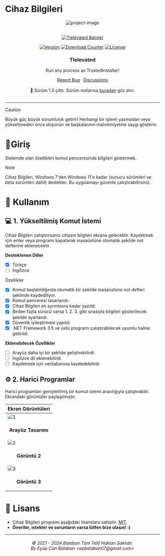 # Cihaz Bilgileri

<p align="center"><img src="https://socialify.git.ci/epbalaban01/CihazBilgileri/image?name=1&amp;owner=1&amp;theme=Light" alt="project-image"></p>

<div align="center">

  <!-- PROJECT LOGO -->
  <br />
    <a href="https://github.com/epbalaban01/CihazBilgileri">
      <img src="https://dl.exploitox.de/bucker/gh-banner-bucker-tielevated.png" alt="TIelevated Banner">
    </a>
  <br />

  [![Version][version-shield]][version-url]
  [![Download Counter][downloads-shield]][downloads-url]
  [![License][license-shield]][license-url]
</div>

[version-shield]: https://img.shields.io/github/v/release/epbalaban01/CihazBilgileri?color=9565F6
[version-url]: https://github.com/epbalaban01/CihazBilgileri/releases

[downloads-shield]: https://img.shields.io/github/downloads/epbalaban01/CihazBilgileri/total.svg?color=431D93
[downloads-url]: https://github.com/epbalaban01/CihazBilgileri/releases

[license-shield]: https://img.shields.io/github/license/epbalaban01/CihazBilgileri?color=9565F6
[license-url]: https://img.shields.io/github/license/epbalaban01/CihazBilgileri

<div align="center">
  <h3 align="center">TIelevated</h3>
  <p align="center">
    <p>Run any process as TrustedInstaller!</p>
    <a href="https://github.com/epbalaban01/CihazBilgileri/issues">Report Bug</a>
    ·
    <a href="https://github.com/epbalaban01/CihazBilgileri/discussions/">Discussions</a>
    <br />
    <br />
    🎉 Sürüm 1.5 çıktı. Sürüm notlarına <a href="https://github.com/epbalaban01/CihazBilgileri/releases">buradan</a> göz atın.
    <br />
    <br />
  </p>
</div>

---

> [!CAUTION]
> Büyük güç büyük sorumluluk getirir! Herhangi bir işlemi yazmadan veya yükseltmeden önce düşünün ve başkalarının mahremiyetine saygı gösterin.

# 🚀Giriş
Sistemde olan özellikleri komut penceresinde bilgileri göstermek.

> [!NOTE]
> Cihaz Bilgileri, Windows 7'den Windows 11'e kadar (sunucu sürümleri ve beta sürümleri dahil) destekler. Bu uygulamayı güvenle çalıştırabilirsiniz. 

# 🤸 Kullanım
## 💻 1. Yükseltilmiş Komut İstemi
Cihaz Bilgileri çalıştırırsanız cihazın bilgileri ekrana gelecektir. Kaydetmek için enter veya programı kapatarak masaüstüne otomatik şekilde not defterine eklenecektir.

<b>Desteklenen Diller</b>
- [x] Türkçe
- [ ] İngilizce

Özellikler
- [x] Komut başlatıldığında otomatik bir şekilde masaüstüne not defteri şeklinde kaydediliyor.
- [x] Komut penceresi tasarlandı.
- [x] Cihaz Bilgileri en ayrıntısına kadar yazıldı.
- [x] Birden fazla sürücü varsa 1. 2. 3. gibi sırasıyla bilgileri gösterilecek şekilde ayarlandı.
- [x] Güvenlik iyileştirmesi yapıldı.
- [x] .NET Framework 3.5 ve üstü programı çalıştırabilecek uyumlu haline getirildi.
 
<b>Eklenebilecek Özellikler</b>

- [ ] Arayüz daha iyi bir şekilde geliştirebilirdi.
- [ ] İngilizce dil eklenebilirdi.
- [ ] Kaydetmek için veritabanına kaydedebilirdi

## ⚙️ 2. Harici Programlar
Harici programları genişletilmiş bir komut istemi aracılığıyla çalıştırabilir. Ekrandaki görüntüler paylaşılmıştır.

| <b>Ekran Görüntüleri</b> |
|---|
| ![1](https://github.com/epbalaban01/CihazBilgileri/assets/42430554/249baadc-d317-461e-918c-e15811ed0dcc) |
| <p align="center"><b>Arayüz Tasarımı</b></p> |
| ![2](https://github.com/user-attachments/assets/00ab4315-81da-4ce3-bbdc-8540e7496304) |
| <p align="center"><b>Görüntü 2</b></p> |
| ![3](https://github.com/user-attachments/assets/2bd9abfc-8084-411d-9d06-701259f84234) |
| <p align="center"><b>Görüntü 3</b></p> |


# 🧾 Lisans
- Cihaz Bilgileri programı aşağıdaki lisanslara sahiptir. [MIT](https://github.com/epbalaban01/CihazBilgileri/blob/main/LICENSE).
- <b>Öneriler, istekler ve sorunların varsa lütfen bize ulaşın! :)</b>

<hr>
<h6 align="center">© 2021 - 2024 Balaban Tüm Telif Hakları Saklıdır. 
<br>
By Eyüp Can Balaban &lt;epbalaban07@gmail.com&gt;</h6>
